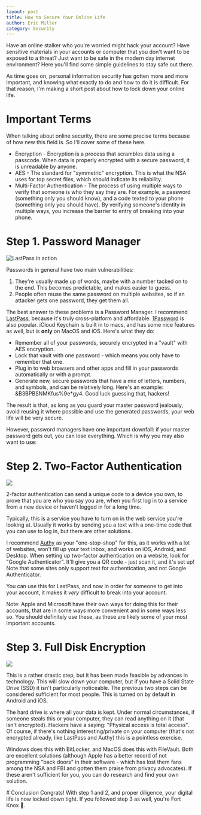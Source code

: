 ```yaml
---
layout: post
title: How to Secure Your Online Life
author: Eric Miller
category: Security
---
```


Have an online stalker who you're worried might hack your account? Have sensitive materials in your accounts or computer
that you don't want to be exposed to a threat? Just want to be safe in the modern day internet environment? Here you'll
find some simple guidelines to stay safe out there.

As time goes on, personal information security has gotten more and more important, and knowing what exactly to do and
how to do it is difficult. For that reason, I'm making a short post about how to lock down your online life.

# Important Terms
When talking about online security, there are some precise terms because of how new this field is. So I'll cover some of
these here.

* Encryption - Encryption is a process that scrambles data using a passcode. When data is properly encrypted with a secure password, it is unreadable by anyone.
* AES - The standard for "symmetric" encryption. This is what the NSA uses for top secret files, which should indicate its reliability.
* Multi-Factor Authentication - The process of using multiple ways to verify that someone is who they say they are. For example,  a password (something only you should know), and a code texted to your phone (something only you should have). By verifying someone's identity in multiple ways, you increase the barrier to entry of breaking into your phone.

# Step 1. Password Manager
![LastPass in action](/{{site.post_images_path}}/2017-01-17-LastPass.png)

Passwords in general have two main vulnerabilities:

1. They're usually made up of words, maybe with a number tacked on to the end. This becomes predictable, and makes easier to guess.
2. People often reuse the same password on multiple websites, so if an attacker gets one password, they get them all.

The best answer to these problems is a Password Manager. I recommend [LastPass](https://lastpass.com), because it's truly cross-platform and affordable. [1Password](https://1password.com) is also popular. iCloud Keychain is built in to macs, and has some nice features as well, but is **only** on MacOS and iOS. Here's what they do:

* Remember all of your passwords, securely encrypted in a "vault" with AES encryption.
* Lock that vault with one password - which means you only have to remember that one.
* Plug in to web browsers and other apps and fill in your passwords automatically or with a prompt.
* Generate new, secure passwords that have a mix of letters, numbers, and symbols, and can be relatively long. Here's an example: &B3BPBSNMKfus%9e*gy4. Good luck guessing that, hackers!

The result is that, as long as you guard your master password jealously, avoid reusing it where possible and use the generated passwords, your web life will be very secure.

However, password managers have one important downfall: if your master password gets out, you can lose everything. Which is why you may also want to use:

# Step 2. Two-Factor Authentication
<div class="col-md-12">
<img src="/{{site.post_images_path}}/2017-01-17-Authy.PNG" class="col-md-6">

2-factor authentication can send a unique code to a device you own, to prove that you are who you say you are, when you first log in to a service from a new device or haven't logged in for a long time.

Typically, this is a service you have to turn on in the web service you're looking at. Usually it works by sending you a text with a one-time code that you can use to log in, but there are other solutions.

I recommend <a href="https://www.authy.com">Authy</a> as your "one-stop-shop" for this, as it works with a lot of websites, won't fill up your text inbox, and works on iOS, Android, and Desktop. When setting up two-factor authentication on a website, look for "Google Authenticator". It'll give you a QR code - just scan it, and it's set up! Note that some sites only support text for authentication, and not Google Authenticator.

You can use this for LastPass, and now in order for someone to get into your account, it makes it *very* difficult to break into your account.

Note: Apple and Microsoft have their own ways for doing this for their accounts, that are in some ways more convenient and in some ways less so.
You should definitely use these, as these are likely some of your most important accounts.
</div>

# Step 3. Full Disk Encryption
<div class="col-md-12">
<img src="/{{site.post_images_path}}/2017-01-17-FileVault.png" class="col-md-8">

This is a rather drastic step, but it has been made feasible by advances in technology. This will slow down your computer, but if you have a Solid State Drive (SSD) it isn't particularly noticeable. The previous two steps can be considered sufficient for most people. This is turned on by default in Android and iOS.

The hard drive is where all your data is kept. Under normal circumstances, if someone steals this or your computer, they can read anything on it (that isn't encrypted). Hackers have a saying: "Physical access is total access". Of course, if there's nothing interesting/private on your computer (that's not encrypted already, like LastPass and Authy) this is a pointless exercise.

Windows does this with BitLocker, and MacOS does this with FileVault. Both are excellent solutions (although Apple has a better record of not programming "back doors" in their software - which has lost them fans among the NSA and FBI and gotten them praise from privacy advocates). If these aren't sufficient for you, you can do research and find your own solution.
</div>
# Conclusion
Congrats! With step 1 and 2, and proper diligence, your digital life is now locked down tight. If you followed step 3 as well, you're Fort Knox 🎉.